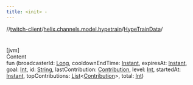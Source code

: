 ```yaml
---
title: <init> -
---
```

//[twitch-client](../../index.md)/[helix.channels.model.hypetrain](../index.md)/[HypeTrainData](index.md)/[<init>](-init-.md)



# <init>  
[jvm]  
Content  
fun [<init>](-init-.md)(broadcasterId: [Long](https://kotlinlang.org/api/latest/jvm/stdlib/kotlin/-long/index.html), cooldownEndTime: [Instant](https://docs.oracle.com/javase/8/docs/api/java/time/Instant.html), expiresAt: [Instant](https://docs.oracle.com/javase/8/docs/api/java/time/Instant.html), goal: [Int](https://kotlinlang.org/api/latest/jvm/stdlib/kotlin/-int/index.html), id: [String](https://kotlinlang.org/api/latest/jvm/stdlib/kotlin/-string/index.html), lastContribution: [Contribution](../-contribution/index.md), level: [Int](https://kotlinlang.org/api/latest/jvm/stdlib/kotlin/-int/index.html), startedAt: [Instant](https://docs.oracle.com/javase/8/docs/api/java/time/Instant.html), topContributions: [List](https://kotlinlang.org/api/latest/jvm/stdlib/kotlin.collections/-list/index.html)<[Contribution](../-contribution/index.md)>, total: [Int](https://kotlinlang.org/api/latest/jvm/stdlib/kotlin/-int/index.html))  



